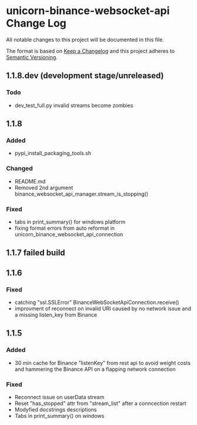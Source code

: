 # unicorn-binance-websocket-api Change Log

All notable changes to this project will be documented in this file.

The format is based on [Keep a Changelog](http://keepachangelog.com/) and this project adheres to [Semantic Versioning](http://semver.org/).

## 1.1.8.dev (development stage/unreleased)
### Todo
- dev_test_full.py invalid streams become zombies 

## 1.1.8
### Added
- pypi_install_packaging_tools.sh
### Changed
- README.md
- Removed 2nd argument binance_websocket_api_manager.stream_is_stopping()
### Fixed
- tabs in print_summary() for windows platform
- fixing format errors from auto reformat in unicorn_binance_websocket_api_connection

## 1.1.7 failed build

## 1.1.6
### Fixed
- catching "ssl.SSLError" BinanceWebSocketApiConnection.receive()
- improvment of reconnect on invalid URI caused by no network issue and a missing listen_key from Binance

## 1.1.5
### Added
- 30 min cache for Binance "listenKey" from rest api to avoid weight costs and hammering the Binance API on a 
flapping network connection
### Fixed
- Reconnect issue on userData stream
- Reset "has_stopped" attr from "stream_list" after a conncection restart
- Modyfied docstrings descriptions
- Tabs in print_summary() on windows
